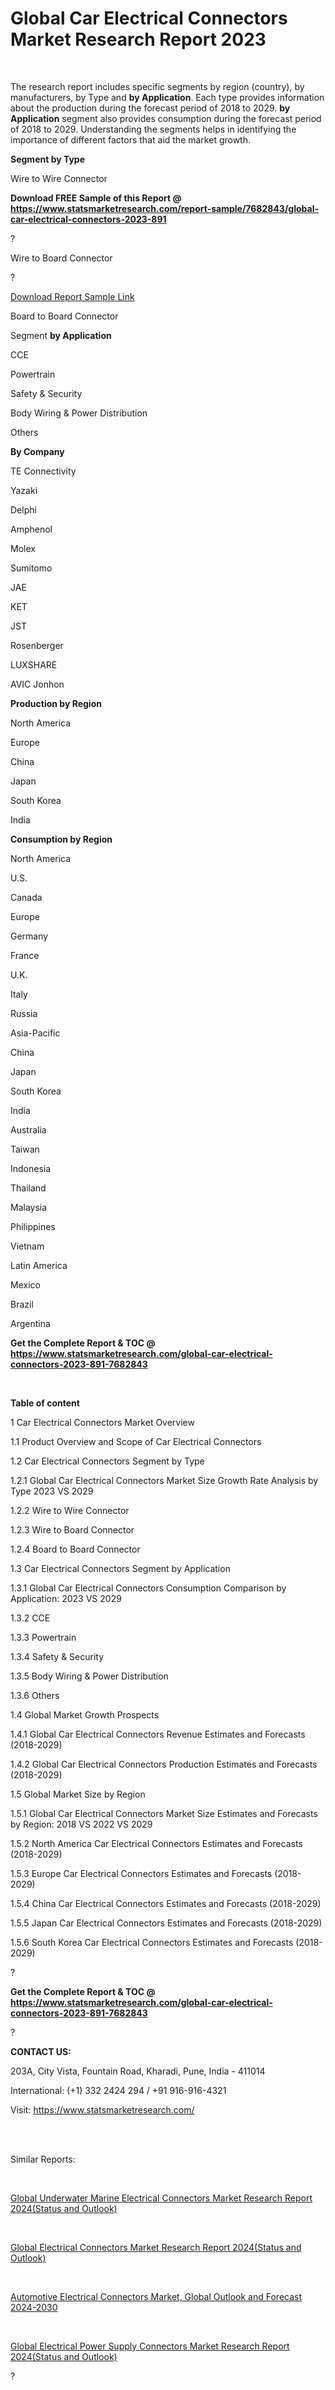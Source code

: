 <h1>Global Car Electrical Connectors Market Research Report 2023</h1><br/><p>The research report includes specific segments by region (country), by manufacturers, by Type and <strong>by Application</strong>. Each type provides information about the production during the forecast period of 2018 to 2029. <strong>by Application</strong> segment also provides consumption during the forecast period of 2018 to 2029. Understanding the segments helps in identifying the importance of different factors that aid the market growth.</p>
 
 
 
 <p><strong>Segment by Type</strong></p>
 
 
 
 <p>Wire to Wire Connector</p>
 
 
 
 <div><b>Download FREE Sample of this Report @ <a href="https://www.statsmarketresearch.com/download-free-sample/7682843/global-car-electrical-connectors-2023-891">https://www.statsmarketresearch.com/report-sample/7682843/global-car-electrical-connectors-2023-891</a></b></div>
 
 
 
 <p>? </p>
 
 
 
 <p>Wire to Board Connector</p>
 
 
 
 <p>? </p>
 
 
 
 <p><a href="https://www.statsmarketresearch.com/download-free-sample/7682843/global-car-electrical-connectors-2023-891">Download Report Sample Link</a></p>
 
 
 
 <p>Board to Board Connector</p>
 
 
 
 <p>Segment <strong>by Application</strong></p>
 
 
 
 <p>CCE</p>
 
 
 
 <p>Powertrain</p>
 
 
 
 <p>Safety & Security</p>
 
 
 
 <p>Body Wiring & Power Distribution</p>
 
 
 
 <p>Others</p>
 
 
 
 <p><strong>By Company</strong></p>
 
 
 
 <p>TE Connectivity</p>
 
 
 
 <p>Yazaki</p>
 
 
 
 <p>Delphi</p>
 
 
 
 <p>Amphenol</p>
 
 
 
 <p>Molex</p>
 
 
 
 <p>Sumitomo</p>
 
 
 
 <p>JAE</p>
 
 
 
 <p>KET</p>
 
 
 
 <p>JST</p>
 
 
 
 <p>Rosenberger</p>
 
 
 
 <p>LUXSHARE</p>
 
 
 
 <p>AVIC Jonhon</p>
 
 
 
 <p><strong>Production by Region</strong></p>
 
 
 
 <p>North America</p>
 
 
 
 <p>Europe</p>
 
 
 
 <p>China</p>
 
 
 
 <p>Japan</p>
 
 
 
 <p>South Korea</p>
 
 
 
 <p>India</p>
 
 
 
 <p><strong>Consumption by Region</strong></p>
 
 
 
 <p>North America</p>
 
 
 
 <p>U.S.</p>
 
 
 
 <p>Canada</p>
 
 
 
 <p>Europe</p>
 
 
 
 <p>Germany</p>
 
 
 
 <p>France</p>
 
 
 
 <p>U.K.</p>
 
 
 
 <p>Italy</p>
 
 
 
 <p>Russia</p>
 
 
 
 <p>Asia-Pacific</p>
 
 
 
 <p>China</p>
 
 
 
 <p>Japan</p>
 
 
 
 <p>South Korea</p>
 
 
 
 <p>India</p>
 
 
 
 <p>Australia</p>
 
 
 
 <p>Taiwan</p>
 
 
 
 <p>Indonesia</p>
 
 
 
 <p>Thailand</p>
 
 
 
 <p>Malaysia</p>
 
 
 
 <p>Philippines</p>
 
 
 
 <p>Vietnam</p>
 
 
 
 <p>Latin America</p>
 
 
 
 <p>Mexico</p>
 
 
 
 <p>Brazil</p>
 
 
 
 <p>Argentina</p>
 
 
 
 <div><b>Get the Complete Report & TOC @ <a href="https://www.statsmarketresearch.com/global-car-electrical-connectors-2023-891-7682843">https://www.statsmarketresearch.com/global-car-electrical-connectors-2023-891-7682843</a></b></div>
 
 
 
 <p><br />
 
 <b>Table of content</b></p>
 
 
 
 <p>1 Car Electrical Connectors Market Overview<br />
 
 1.1 Product Overview and Scope of Car Electrical Connectors<br />
 
 1.2 Car Electrical Connectors Segment by Type<br />
 
 1.2.1 Global Car Electrical Connectors Market Size Growth Rate Analysis by Type 2023 VS 2029<br />
 
 1.2.2 Wire to Wire Connector<br />
 
 1.2.3 Wire to Board Connector<br />
 
 1.2.4 Board to Board Connector<br />
 
 1.3 Car Electrical Connectors Segment by Application<br />
 
 1.3.1 Global Car Electrical Connectors Consumption Comparison by Application: 2023 VS 2029<br />
 
 1.3.2 CCE<br />
 
 1.3.3 Powertrain<br />
 
 1.3.4 Safety & Security<br />
 
 1.3.5 Body Wiring & Power Distribution<br />
 
 1.3.6 Others<br />
 
 1.4 Global Market Growth Prospects<br />
 
 1.4.1 Global Car Electrical Connectors Revenue Estimates and Forecasts (2018-2029)<br />
 
 1.4.2 Global Car Electrical Connectors Production Estimates and Forecasts (2018-2029)<br />
 
 1.5 Global Market Size by Region<br />
 
 1.5.1 Global Car Electrical Connectors Market Size Estimates and Forecasts by Region: 2018 VS 2022 VS 2029<br />
 
 1.5.2 North America Car Electrical Connectors Estimates and Forecasts (2018-2029)<br />
 
 1.5.3 Europe Car Electrical Connectors Estimates and Forecasts (2018-2029)<br />
 
 1.5.4 China Car Electrical Connectors Estimates and Forecasts (2018-2029)<br />
 
 1.5.5 Japan Car Electrical Connectors Estimates and Forecasts (2018-2029)<br />
 
 1.5.6 South Korea Car Electrical Connectors Estimates and Forecasts (2018-2029)<br />
 
 ? </p>
 
 
 
 <div><b>Get the Complete Report & TOC @ <a href="https://www.statsmarketresearch.com/global-car-electrical-connectors-2023-891-7682843">https://www.statsmarketresearch.com/global-car-electrical-connectors-2023-891-7682843</a></b></div>
 
 
 
 <p>? </p>
 
 
 
 <p><b>CONTACT US:</b><br />
 
 203A, City Vista, Fountain Road, Kharadi, Pune, India - 411014<br />
 
 International: (+1) 332 2424 294 / +91 916-916-4321<br />
 
 Visit: <a href="https://www.statsmarketresearch.com/">https://www.statsmarketresearch.com/</a><br />
 
 <br />
 
 <br />
 
 Similar Reports:<br />
 
 <br />
 
 <a href="https://www.statsmarketresearch.com/global-underwater-marine-electrical-connectors-2024-727-8005476">Global Underwater Marine Electrical Connectors Market Research Report 2024(Status and Outlook)</a><br />
 
 <br />
 
 <a href="https://www.statsmarketresearch.com/global-electrical-connectors-2024-190-7996185">Global Electrical Connectors Market Research Report 2024(Status and Outlook)</a><br />
 
 <br />
 
 <a href="https://www.statsmarketresearch.com/global-automotive-electrical-connectors-forecast-2024-2030-581-7924344">Automotive Electrical Connectors Market, Global Outlook and Forecast 2024-2030</a><br />
 
 <br />
 
 <a href="https://www.statsmarketresearch.com/global-electrical-power-supply-connectors-2024-309-7919770">Global Electrical Power Supply Connectors Market Research Report 2024(Status and Outlook)</a><br />
 
 ? </p>